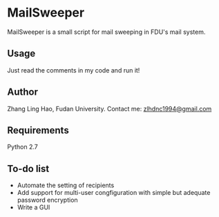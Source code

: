 MailSweeper
=========
MailSweeper is a small script for mail sweeping in FDU's mail system.

Usage
-----
Just read the comments in my code and run it!

Author
------
Zhang Ling Hao, Fudan University.
Contact me: zlhdnc1994@gmail.com

Requirements
------------
Python 2.7

To-do list
----------
- Automate the setting of recipients
- Add support for multi-user congfiguration with simple but adequate password encryption
- Write a GUI